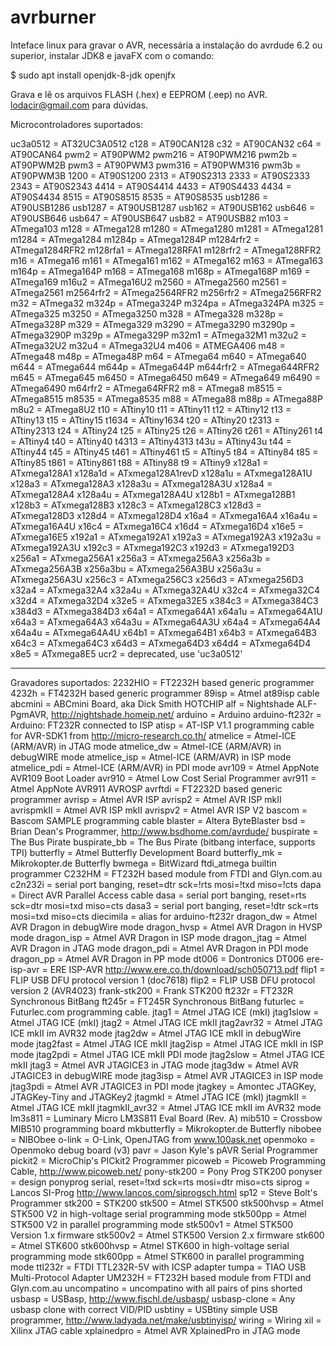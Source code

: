 # avrburner

Inteface linux para gravar o AVR, necessária a instalação do avrdude 6.2 ou superior, instalar JDK8 e javaFX com o comando: 

$ sudo apt install openjdk-8-jdk openjfx

Grava e lê os arquivos FLASH (.hex) e EEPROM (.eep) no AVR.
lodacir@gmail.com para dúvidas.



Microcontroladores suportados:

  uc3a0512 = AT32UC3A0512
  c128     = AT90CAN128
  c32      = AT90CAN32
  c64      = AT90CAN64
  pwm2     = AT90PWM2
  pwm216   = AT90PWM216
  pwm2b    = AT90PWM2B
  pwm3     = AT90PWM3
  pwm316   = AT90PWM316
  pwm3b    = AT90PWM3B
  1200     = AT90S1200
  2313     = AT90S2313
  2333     = AT90S2333
  2343     = AT90S2343
  4414     = AT90S4414
  4433     = AT90S4433
  4434     = AT90S4434
  8515     = AT90S8515
  8535     = AT90S8535
  usb1286  = AT90USB1286
  usb1287  = AT90USB1287
  usb162   = AT90USB162
  usb646   = AT90USB646
  usb647   = AT90USB647
  usb82    = AT90USB82
  m103     = ATmega103
  m128     = ATmega128
  m1280    = ATmega1280
  m1281    = ATmega1281
  m1284    = ATmega1284
  m1284p   = ATmega1284P
  m1284rfr2 = ATmega1284RFR2
  m128rfa1 = ATmega128RFA1
  m128rfr2 = ATmega128RFR2
  m16      = ATmega16
  m161     = ATmega161
  m162     = ATmega162
  m163     = ATmega163
  m164p    = ATmega164P
  m168     = ATmega168
  m168p    = ATmega168P
  m169     = ATmega169
  m16u2    = ATmega16U2
  m2560    = ATmega2560
  m2561    = ATmega2561
  m2564rfr2 = ATmega2564RFR2
  m256rfr2 = ATmega256RFR2
  m32      = ATmega32
  m324p    = ATmega324P
  m324pa   = ATmega324PA
  m325     = ATmega325
  m3250    = ATmega3250
  m328     = ATmega328
  m328p    = ATmega328P
  m329     = ATmega329
  m3290    = ATmega3290
  m3290p   = ATmega3290P
  m329p    = ATmega329P
  m32m1    = ATmega32M1
  m32u2    = ATmega32U2
  m32u4    = ATmega32U4
  m406     = ATMEGA406
  m48      = ATmega48
  m48p     = ATmega48P
  m64      = ATmega64
  m640     = ATmega640
  m644     = ATmega644
  m644p    = ATmega644P
  m644rfr2 = ATmega644RFR2
  m645     = ATmega645
  m6450    = ATmega6450
  m649     = ATmega649
  m6490    = ATmega6490
  m64rfr2  = ATmega64RFR2
  m8       = ATmega8
  m8515    = ATmega8515
  m8535    = ATmega8535
  m88      = ATmega88
  m88p     = ATmega88P
  m8u2     = ATmega8U2
  t10      = ATtiny10
  t11      = ATtiny11
  t12      = ATtiny12
  t13      = ATtiny13
  t15      = ATtiny15
  t1634    = ATtiny1634
  t20      = ATtiny20
  t2313    = ATtiny2313
  t24      = ATtiny24
  t25      = ATtiny25
  t26      = ATtiny26
  t261     = ATtiny261
  t4       = ATtiny4
  t40      = ATtiny40
  t4313    = ATtiny4313
  t43u     = ATtiny43u
  t44      = ATtiny44
  t45      = ATtiny45
  t461     = ATtiny461
  t5       = ATtiny5
  t84      = ATtiny84
  t85      = ATtiny85
  t861     = ATtiny861
  t88      = ATtiny88
  t9       = ATtiny9
  x128a1   = ATxmega128A1
  x128a1d  = ATxmega128A1revD
  x128a1u  = ATxmega128A1U
  x128a3   = ATxmega128A3
  x128a3u  = ATxmega128A3U
  x128a4   = ATxmega128A4
  x128a4u  = ATxmega128A4U
  x128b1   = ATxmega128B1
  x128b3   = ATxmega128B3
  x128c3   = ATxmega128C3
  x128d3   = ATxmega128D3
  x128d4   = ATxmega128D4
  x16a4    = ATxmega16A4
  x16a4u   = ATxmega16A4U
  x16c4    = ATxmega16C4
  x16d4    = ATxmega16D4
  x16e5    = ATxmega16E5
  x192a1   = ATxmega192A1
  x192a3   = ATxmega192A3
  x192a3u  = ATxmega192A3U
  x192c3   = ATxmega192C3
  x192d3   = ATxmega192D3
  x256a1   = ATxmega256A1
  x256a3   = ATxmega256A3
  x256a3b  = ATxmega256A3B
  x256a3bu = ATxmega256A3BU
  x256a3u  = ATxmega256A3U
  x256c3   = ATxmega256C3
  x256d3   = ATxmega256D3
  x32a4    = ATxmega32A4
  x32a4u   = ATxmega32A4U
  x32c4    = ATxmega32C4
  x32d4    = ATxmega32D4
  x32e5    = ATxmega32E5
  x384c3   = ATxmega384C3
  x384d3   = ATxmega384D3
  x64a1    = ATxmega64A1
  x64a1u   = ATxmega64A1U
  x64a3    = ATxmega64A3
  x64a3u   = ATxmega64A3U
  x64a4    = ATxmega64A4
  x64a4u   = ATxmega64A4U
  x64b1    = ATxmega64B1
  x64b3    = ATxmega64B3
  x64c3    = ATxmega64C3
  x64d3    = ATxmega64D3
  x64d4    = ATxmega64D4
  x8e5     = ATxmega8E5
  ucr2     = deprecated, use 'uc3a0512'
  
--------------------------------------------------------------------------------------------------------------------  
Gravadores suportados:
   2232HIO          = FT2232H based generic programmer
  4232h            = FT4232H based generic programmer
  89isp            = Atmel at89isp cable
  abcmini          = ABCmini Board, aka Dick Smith HOTCHIP
  alf              = Nightshade ALF-PgmAVR, http://nightshade.homeip.net/
  arduino          = Arduino
  arduino-ft232r   = Arduino: FT232R connected to ISP
  atisp            = AT-ISP V1.1 programming cable for AVR-SDK1 from <http://micro-research.co.th/> 
  atmelice         = Atmel-ICE (ARM/AVR) in JTAG mode
  atmelice_dw      = Atmel-ICE (ARM/AVR) in debugWIRE mode
  atmelice_isp     = Atmel-ICE (ARM/AVR) in ISP mode
  atmelice_pdi     = Atmel-ICE (ARM/AVR) in PDI mode
  avr109           = Atmel AppNote AVR109 Boot Loader
  avr910           = Atmel Low Cost Serial Programmer
  avr911           = Atmel AppNote AVR911 AVROSP
  avrftdi          = FT2232D based generic programmer
  avrisp           = Atmel AVR ISP
  avrisp2          = Atmel AVR ISP mkII
  avrispmkII       = Atmel AVR ISP mkII
  avrispv2         = Atmel AVR ISP V2
  bascom           = Bascom SAMPLE programming cable
  blaster          = Altera ByteBlaster
  bsd              = Brian Dean's Programmer, http://www.bsdhome.com/avrdude/
  buspirate        = The Bus Pirate
  buspirate_bb     = The Bus Pirate (bitbang interface, supports TPI)
  butterfly        = Atmel Butterfly Development Board
  butterfly_mk     = Mikrokopter.de Butterfly
  bwmega           = BitWizard ftdi_atmega builtin programmer
  C232HM           = FT232H based module from FTDI and Glyn.com.au
  c2n232i          = serial port banging, reset=dtr sck=!rts mosi=!txd miso=!cts
  dapa             = Direct AVR Parallel Access cable
  dasa             = serial port banging, reset=rts sck=dtr mosi=txd miso=cts
  dasa3            = serial port banging, reset=!dtr sck=rts mosi=txd miso=cts
  diecimila        = alias for arduino-ft232r
  dragon_dw        = Atmel AVR Dragon in debugWire mode
  dragon_hvsp      = Atmel AVR Dragon in HVSP mode
  dragon_isp       = Atmel AVR Dragon in ISP mode
  dragon_jtag      = Atmel AVR Dragon in JTAG mode
  dragon_pdi       = Atmel AVR Dragon in PDI mode
  dragon_pp        = Atmel AVR Dragon in PP mode
  dt006            = Dontronics DT006
  ere-isp-avr      = ERE ISP-AVR <http://www.ere.co.th/download/sch050713.pdf>
  flip1            = FLIP USB DFU protocol version 1 (doc7618)
  flip2            = FLIP USB DFU protocol version 2 (AVR4023)
  frank-stk200     = Frank STK200
  ft232r           = FT232R Synchronous BitBang
  ft245r           = FT245R Synchronous BitBang
  futurlec         = Futurlec.com programming cable.
  jtag1            = Atmel JTAG ICE (mkI)
  jtag1slow        = Atmel JTAG ICE (mkI)
  jtag2            = Atmel JTAG ICE mkII
  jtag2avr32       = Atmel JTAG ICE mkII im AVR32 mode
  jtag2dw          = Atmel JTAG ICE mkII in debugWire mode
  jtag2fast        = Atmel JTAG ICE mkII
  jtag2isp         = Atmel JTAG ICE mkII in ISP mode
  jtag2pdi         = Atmel JTAG ICE mkII PDI mode
  jtag2slow        = Atmel JTAG ICE mkII
  jtag3            = Atmel AVR JTAGICE3 in JTAG mode
  jtag3dw          = Atmel AVR JTAGICE3 in debugWIRE mode
  jtag3isp         = Atmel AVR JTAGICE3 in ISP mode
  jtag3pdi         = Atmel AVR JTAGICE3 in PDI mode
  jtagkey          = Amontec JTAGKey, JTAGKey-Tiny and JTAGKey2
  jtagmkI          = Atmel JTAG ICE (mkI)
  jtagmkII         = Atmel JTAG ICE mkII
  jtagmkII_avr32   = Atmel JTAG ICE mkII im AVR32 mode
  lm3s811          = Luminary Micro LM3S811 Eval Board (Rev. A)
  mib510           = Crossbow MIB510 programming board
  mkbutterfly      = Mikrokopter.de Butterfly
  nibobee          = NIBObee
  o-link           = O-Link, OpenJTAG from www.100ask.net
  openmoko         = Openmoko debug board (v3)
  pavr             = Jason Kyle's pAVR Serial Programmer
  pickit2          = MicroChip's PICkit2 Programmer
  picoweb          = Picoweb Programming Cable, http://www.picoweb.net/
  pony-stk200      = Pony Prog STK200
  ponyser          = design ponyprog serial, reset=!txd sck=rts mosi=dtr miso=cts
  siprog           = Lancos SI-Prog <http://www.lancos.com/siprogsch.html>
  sp12             = Steve Bolt's Programmer
  stk200           = STK200
  stk500           = Atmel STK500
  stk500hvsp       = Atmel STK500 V2 in high-voltage serial programming mode
  stk500pp         = Atmel STK500 V2 in parallel programming mode
  stk500v1         = Atmel STK500 Version 1.x firmware
  stk500v2         = Atmel STK500 Version 2.x firmware
  stk600           = Atmel STK600
  stk600hvsp       = Atmel STK600 in high-voltage serial programming mode
  stk600pp         = Atmel STK600 in parallel programming mode
  ttl232r          = FTDI TTL232R-5V with ICSP adapter
  tumpa            = TIAO USB Multi-Protocol Adapter
  UM232H           = FT232H based module from FTDI and Glyn.com.au
  uncompatino      = uncompatino with all pairs of pins shorted
  usbasp           = USBasp, http://www.fischl.de/usbasp/
  usbasp-clone     = Any usbasp clone with correct VID/PID
  usbtiny          = USBtiny simple USB programmer, http://www.ladyada.net/make/usbtinyisp/
  wiring           = Wiring
  xil              = Xilinx JTAG cable
  xplainedpro      = Atmel AVR XplainedPro in JTAG mode

  
